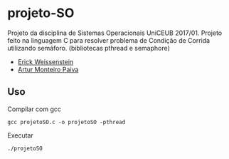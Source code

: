 # projeto-SO

Projeto da disciplina de Sistemas Operacionais UniCEUB 2017/01. Projeto feito na linguagem C para resolver problema de Condição de Corrida utilizando semáforo. (bibliotecas pthread e semaphore)

- [Erick Weissenstein](https://github.com/erickw95)
- [Artur Monteiro Paiva](https://github.com/arturmntr)

## Uso
Compilar com gcc
```
gcc projetoSO.c -o projetoSO -pthread
```
Executar
```
./projetoSO
```
